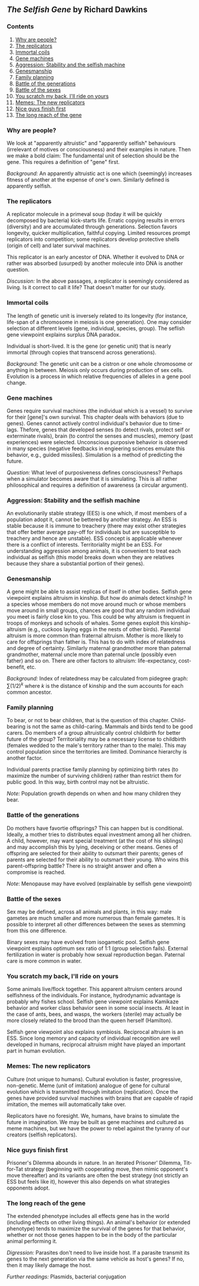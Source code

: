 ## _The Selfish Gene_ by Richard Dawkins

### Contents

1. [Why are people?](#why-are-people)
2. [The replicators](#the-replicators)
3. [Immortal coils](#immortal-coils)
4. [Gene machines](#gene-machines)
5. [Aggression: Stability and the selfish machine](#aggression-stability-and-the-selfish-machine)
6. [Genesmanship](#genesmanship)
7. [Family planning](#family-planning)
8. [Battle of the generations](#battle-of-the-generations)
9. [Battle of the sexes](#battle-of-the-sexes)
10. [You scratch my back, I'll ride on yours](#you-scratch-my-back-Ill-ride-on-yours)
11. [Memes: The new replicators](#memes-the-new-replicators)
12. [Nice guys finish first](#nice-guys-finish-first)
13. [The long reach of the gene](#the-long-reach-of-the-gene)

### Why are people?

We look at "apparently altruistic" and "apparently selfish" behaviours (irrelevant of motives or consciousness) and their examples in nature. Then we make a bold claim: The fundamental unit of selection should be the gene. This requires a definition of "gene" first.

_Background:_ An apparently altruistic act is one which (seemingly) increases fitness of another at the expense of one's own. Similarly defined is apparently selfish.

### The replicators

A replicator molecule in a primeval soup (today it will be quickly decomposed by bacteria) kick-starts life. Erratic copying results in errors (diversity) and are accumulated through generations. Selection favors longevity, quicker multiplication, faithful copying. Limited resources prompt replicators into competition; some replicators develop protective shells (origin of cell) and later survival machines.

This replicator is an early ancestor of DNA. Whether it evolved to DNA or rather was absorbed (usurped) by another molecule into DNA is another question.

_Discussion:_ In the above passages, a replicator is seemingly considered as living. Is it correct to call it life? That doesn't matter for our study.

### Immortal coils

The length of genetic unit is inversely related to its longevity (for instance, life-span of a chromosome in meiosis is one generation). One may consider selection at different levels (gene, individual, species, group). The seflish gene viewpoint explains surplus DNA paradox.

Individual is short-lived. It is the gene (or genetic unit) that is nearly immortal (through copies that transcend across generations).

_Background:_ The genetic unit can be a cistron or one whole chromosome or anything in between. Meiosis only occurs during production of sex cells. Evolution is a process in which relative frequencies of alleles in a gene pool change. 

### Gene machines

Genes require survival machines (the individual which is a vessel) to survive for their [gene]'s own survival. This chapter deals with behaviors (due to genes). Genes cannot actively control individual's behavior due to time-lags. Thefore, genes that developed senses (to detect rivals, protect self or exterminate rivals), brain (to control the senses and muscles), memory (past experiences) were selected. Unconscious purposive behavior is observed in many species (negative feedbacks in engieering sciences emulate this behavior, e.g., guided missiles). Simulation is a method of predicting the future.

_Question:_ What level of purposiveness defines consciousness? Perhaps when a simulator becomes aware that it is simulating. This is all rather philosophical and requires a definition of awareness (a circular argument).

### Aggression: Stability and the selfish machine

An evolutionarily stable strategy (EES) is one which, if most members of a population adopt it, cannot be bettered by another strategy. An ESS is stable because it is immune to treachery (there may exist other strategies that offer better average pay-off for individuals but are susceptible to treachery and hence are unstable). ESS concept is applicable whenever there is a conflict of interests. Territoriality might be an ESS. For understanding aggression among animals, it is convenient to treat each individual as selfish (this model breaks down when they are relatives because they share a substantial portion of their genes).

### Genesmanship

A gene might be able to assist replicas of itself in other bodies. Selfish gene viewpoint explains altruism in kinship. But how do animals detect kinship? In a species whose members do not move around much or whose members move around in small groups, chances are good that any random individual you meet is fairly close kin to you. This could be why altruism is frequent in troops of monkeys and schools of whales. Some genes exploit this kinship-altruism (e.g., cuckoos laying eggs in the nests of other birds). Parental altruism is more common than fraternal altruism. Mother is more likely to care for offsprings than father is. This has to do with index of relatedness and degree of certainty. Similarly maternal grandmother more than paternal grandmother, maternal uncle more than paternal uncle (possibly even father) and so on. There are other factors to altruism: life-expectancy, cost-benefit, etc.

_Background:_ Index of relatedness may be calculated from pidegree graph: $\sum (1/2)^k$ where $k$ is the distance of kinship and the sum accounts for each common ancestor.

### Family planning

To bear, or not to bear children, that is the question of this chapter. Child-bearing is not the same as child-caring. Mammals and birds tend to be good carers. Do members of a group altruistically control childbirth for better future of the group? Territoriality may be a necessary license to childbirth (females wedded to the male's territory rather than to the male). This may control population since the territories are limited. Dominance hierarchy is another factor.

Individual parents practise family planning by optimizing birth rates (to maximize the number of surviving children) rather than restrict them for public good. In this way, birth control may not be altruistic.

_Note:_ Population growth depends on when and how many children they bear.

### Battle of the generations

Do mothers have favortie offsprings? This can happen but is conditional. Ideally, a mother tries to distributes equal investment among all her chidren. A child, however, may want special treatment (at the cost of his siblings) and may accomplish this by lying, deceiving or other means. Genes of offspring are selected for their ability to outsmart their parents; genes of parents are selected for their ability to outsmart their young. Who wins this parent-offspring battle? There is no straight answer and often a compromise is reached.

_Note_: Menopause may have evolved (explainable by selfish gene viewpoint)

### Battle of the sexes

Sex may be defined, across all animals and plants, in this way: male gametes are much smaller and more numerous than female gametes. It is possible to interpret all other differences between the sexes as stemming from this one difference.

Binary sexes may have evolved from isogametic pool. Selfish gene viewpoint explains optimum sex ratio of 1:1 (group selection fails). External fertilization in water is probably how sexual reproduction began. Paternal care is more common in water.

### You scratch my back, I'll ride on yours

Some animals live/flock together. This apparent altruism centers around selfishness of the individuals. For instance, hydrodynamic advantage is probably why fishes school. Selfish gene viewpoint explains Kamikaze behavior and worker class behavior seen in some social insects. At least in the case of ants, bees, and wasps, the workers (sterile) may actually be more closely related to the brood than the queen herself (Hamilton).

Selfish gene viewpoint also explains symbiosis. Reciprocal altruism is an ESS. Since long memory and capacity of individual recognition are well developed in humans, reciprocal altruism might have played an important part in human evolution.

### Memes: The new replicators

Culture (not unique to humans). Cultural evolution is faster, progressive, non-genetic. Meme (unit of imitation) analogue of gene for cultural evolution which is transmitted through imitation (replication). Once the genes have provided survival machines with brains that are capable of rapid imitation, the memes will automatically take over.

Replicators have no foresight. We, humans, have brains to simulate the future in imagination. We may be built as gene machines and cultured as meme machines, but we have the power to rebel against the tyranny of our creators (selfish replicators).

### Nice guys finish first

Prisoner's Dilemma abounds in nature. In an iterated Prisoner' Dilemma, Tit-for-Tat strategy (beginning with cooperating move, then mimic opponent's move thereafter) and its variants are often the best strategy (not strictly an ESS but feels like it), however this also depends on what strategies opponents adopt.

### The long reach of the gene

The extended phenotype includes all effects gene has in the world (including effects on other living things). An animal's behavior (or extended phenotype) tends to maximize the survival of the genes for that behavior, whether or not those genes happen to be in the body of the particular animal performing it.

_Digression:_ Parasites don't need to live inside host. If a parasite transmit its genes to the next generation via the same vehicle as host's genes? If no, then it may likely damage the host.

_Further readings:_ Plasmids, bacterial conjugation


